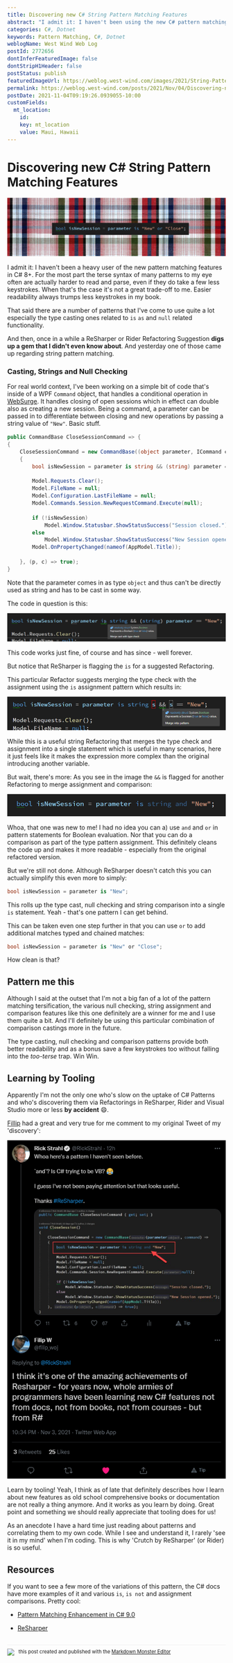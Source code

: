 ```yaml
---
title: Discovering new C# String Pattern Matching Features
abstract: "I admit it: I haven't been using the new C# pattern matching features a lot, but every once in a while ReSharper smacks me in the head and points out a good pattern that not only makes the code more compact, but also makes it more readable. In this post I talk about a few patterns that help with null and string casting and with comparing values in a more natural way."
categories: C#, Dotnet
keywords: Pattern Matching, C#, Dotnet
weblogName: West Wind Web Log
postId: 2772656
dontInferFeaturedImage: false
dontStripH1Header: false
postStatus: publish
featuredImageUrl: https://weblog.west-wind.com/images/2021/String-Pattern-Matching-Surprise/ImagePattern.jpg
permalink: https://weblog.west-wind.com/posts/2021/Nov/04/Discovering-new-C-String-Pattern-Matching-Features
postDate: 2021-11-04T09:19:26.0939055-10:00
customFields:
  mt_location:
    id: 
    key: mt_location
    value: Maui, Hawaii
---
```

# Discovering new C# String Pattern Matching Features

![](ImagePattern.jpg)


I admit it: I haven't been a heavy user of the new pattern matching features in C# 8+. For the most part the terse syntax of many patterns to my eye often are actually harder to read and parse, even if they do take a few less keystrokes. When that's the case it's not a great trade-off to me. Easier readability always trumps less keystrokes in my book. 

That said there are a number of patterns that I've come to use quite a lot especially the type casting ones related to `is` `as` and `null` related functionality.

And then, once in a while a ReSharper or Rider Refactoring Suggestion **digs up a gem that I didn't even know about**. And yesterday one of those came up regarding string pattern matching.

### Casting, Strings and Null Checking
For real world context, I've been working on a simple bit of code that's inside of a WPF `Command` object, that handles a conditional operation in [WebSurge](https://websurge.west-wind.com/). It handles closing of open sessions which in effect can double also as creating a new session. Being a command, a parameter can be passed in to differentiate between closing and new operations by passing a string value of `"New"`. Basic stuff.

```cs   
public CommandBase CloseSessionCommand => {
{
    CloseSessionCommand = new CommandBase((object parameter, ICommand command) =>
    {
        bool isNewSession = parameter is string && (string) parameter == "New";
        
        Model.Requests.Clear();
        Model.FileName = null;
        Model.Configuration.LastFileName = null;
        Model.Commands.Session.NewRequestCommand.Execute(null);

        if (!isNewSession)
            Model.Window.Statusbar.ShowStatusSuccess("Session closed.");
        else
            Model.Window.Statusbar.ShowStatusSuccess("New Session opened..");
        Model.OnPropertyChanged(nameof(AppModel.Title));

    }, (p, c) => true);
}
```

Note that the parameter comes in as type `object` and thus can't be directly used as string and has to be cast in some way.

The code in question is this:

![](OriginalCodeInVs.png)

This code works just fine, of course and has since - well forever.

But notice that ReSharper is flagging the `is` for a suggested Refactoring. 

This particular Refactor suggests merging the type check with the assignment using the `is` assignment pattern which results in:

![](StringTypingRefactor-1.png)

While this is a useful string Refactoring that merges the type check and assignment into a single statement which is useful in many scenarios, here it just feels like it makes the expression more complex than the original introducing another variable.

But wait, there's more: As you see in the image the `&&` is flagged for another Refactoring to merge assignment and comparison:

![](StringCastAndBooleanPattern-2.png)

Whoa, that one was new to me! I had no idea you can a) use `and` and `or` in pattern statements for Boolean evaluation. Nor that you can do a comparison as part of the type pattern assignment. This definitely cleans the code up and makes it more readable - especially from the original refactored version.

But we're still not done. Although ReSharper doesn't catch this you can actually simplify this even more to simply:

```cs
bool isNewSession = parameter is "New";
```

This rolls up the type cast, null checking and string comparison into a single `is` statement. Yeah - that's one pattern I can get behind. 

This can be taken even one step further in that you can use `or` to add additional matches typed and chained matches:

```cs
bool isNewSession = parameter is "New" or "Close";
```

How clean is that?

## Pattern me this
Although I said at the outset that I'm not a big fan of a lot of the pattern matching tersification, the various null checking, string assignment and comparison features like this one definitely are a winner for me and I use them quite a bit. And I'll definitely be using this particular combination of comparison castings more in the future.

The type casting, null checking and comparison patterns provide both better readability and as a bonus save a few keystrokes too without falling into the *too-terse* trap. Win Win.

## Learning by Tooling
Apparently I'm not the only one who's slow on the uptake of C# Patterns and who's discovering them via Refactorings in ReSharper, Rider and Visual Studio more or less **by accident** :smile:. 

[Fillip](https://twitter.com/filip_woj) had a great and very true for me comment to my original Tweet of my 'discovery':

[![](PatternTweet.png)](https://twitter.com/filip_woj/status/1456178146831646720)

Learn by tooling! Yeah, I think as of late that definitely describes how I learn about new features as old school comprehensive books or documentation are not really a thing anymore. And it works as you learn by doing. Great point and something we should really appreciate that tooling does for us!

As an anecdote I have a hard time just reading about patterns and correlating them to my own code. While I see and understand it, I rarely 'see it in my mind' when I'm coding. This is why 'Crutch by ReSharper' (or Rider) is so useful.

## Resources 
If you want to see a few more of the variations of this pattern, the C# docs have more examples of it  and various `is`, `is not` and assignment  comparisons.  Pretty cool:

* [Pattern Matching Enhancement in C# 9.0](https://docs.microsoft.com/en-us/dotnet/csharp/whats-new/csharp-9#pattern-matching-enhancements)


* [ReSharper](https://www.jetbrains.com/resharper/)

<div style="margin-top: 30px;font-size: 0.8em;
            border-top: 1px solid #eee;padding-top: 8px;">
    <img src="https://markdownmonster.west-wind.com/favicon.png"
         style="height: 20px;float: left; margin-right: 10px;"/>
    this post created and published with the 
    <a href="https://markdownmonster.west-wind.com" 
       target="top">Markdown Monster Editor</a> 
</div>